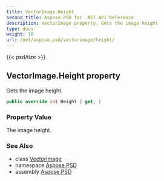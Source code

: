 ```yaml
---
title: VectorImage.Height
second_title: Aspose.PSD for .NET API Reference
description: VectorImage property. Gets the image height
type: docs
weight: 10
url: /net/aspose.psd/vectorimage/height/
---
```

{{< psd/tize >}}
## VectorImage.Height property

Gets the image height.

```csharp
public override int Height { get; }
```

### Property Value

The image height.

### See Also

* class [VectorImage](../)
* namespace [Aspose.PSD](../../vectorimage/)
* assembly [Aspose.PSD](../../../)


